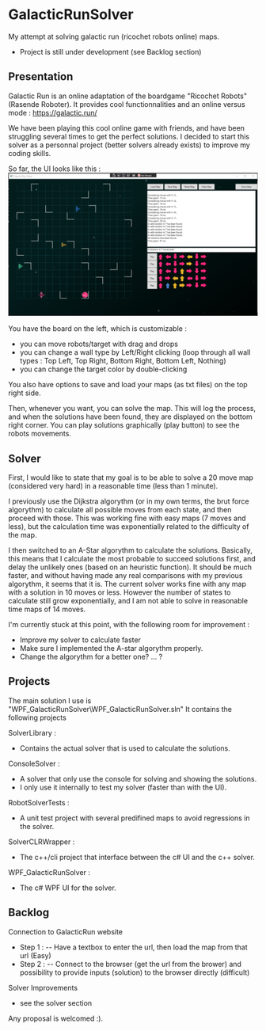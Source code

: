 # GalacticRunSolver

My attempt at solving galactic run (ricochet robots online) maps.
- Project is still under development (see Backlog section)

## Presentation

Galactic Run is an online adaptation of the boardgame "Ricochet Robots" (Rasende Roboter).
It provides cool functionnalities and an online versus mode : https://galactic.run/

We have been playing this cool online game with friends, and have been struggling several times to get the perfect solutions.
I decided to start this solver as a personnal project (better solvers already exists) to improve my coding skills.

So far, the UI looks like this : 
![Banner](https://github.com/TheArtyMorty/GalacticRunSolver/blob/main/Documentation/ReadMe_Global.png)

You have the board on the left, which is customizable :
- you can move robots/target with drag and drops
- you can change a wall type by Left/Right clicking (loop through all wall types : Top Left, Top Right, Bottom Right, Bottom Left, Nothing)
- you can change the target color by double-clicking 

You also have options to save and load your maps (as txt files) on the top right side.

Then, whenever you want, you can solve the map.
This will log the process, and when the solutions have been found, they are displayed on the bottom right corner.
You can play solutions graphically (play button) to see the robots movements.

## Solver

First, I would like to state that my goal is to be able to solve a 20 move map (considered very hard) in a reasonable time (less than 1 minute).

I previously use the Dijkstra algorythm (or in my own terms, the brut force algorythm) to calculate all possible moves from each state, and then proceed with those.
This was working fine with easy maps (7 moves and less), but the calculation time was exponentially related to the difficulty of the map.

I then switched to an A-Star algorythm to calculate the solutions.
Basically, this means that I calculate the most probable to succeed solutions first, and delay the unlikely ones (based on an heuristic function).
It should be much faster, and without having made any real comparisons with my previous algorythm, it seems that it is. 
The current solver works fine with any map with a solution in 10 moves or less.
However the number of states to calculate still grow exponentially, and I am not able to solve in reasonable time maps of 14 moves.

I'm currently stuck at this point, with the following room for improvement :
- Improve my solver to calculate faster
- Make sure I implemented the A-star algorythm properly. 
- Change the algorythm for a better one?
... ?

## Projects

The main solution I use is "WPF_GalacticRunSolver\WPF_GalacticRunSolver.sln"
It contains the following projects 

SolverLibrary :
- Contains the actual solver that is used to calculate the solutions. 

ConsoleSolver : 
- A solver that only use the console for solving and showing the solutions.
- I only use it internally to test my solver (faster than with the UI).

RobotSolverTests :
- A unit test project with several predifined maps to avoid regressions in the solver.

SolverCLRWrapper :
- The c++/cli project that interface between the c# UI and the c++ solver.

WPF_GalacticRunSolver :
- The c# WPF UI for the solver. 

## Backlog

Connection to GalacticRun website
- Step 1 : 
-- Have a textbox to enter the url, then load the map from that url (Easy)
- Step 2 :
-- Connect to the browser (get the url from the brower) and possibility to provide inputs (solution) to the browser directly (difficult)

Solver Improvements
- see the solver section

Any proposal is welcomed :).
